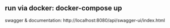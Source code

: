run via docker: docker-compose up
------------------------------------------------------------------------
swagger & documentation: http://localhost:8080/api/swagger-ui/index.html
